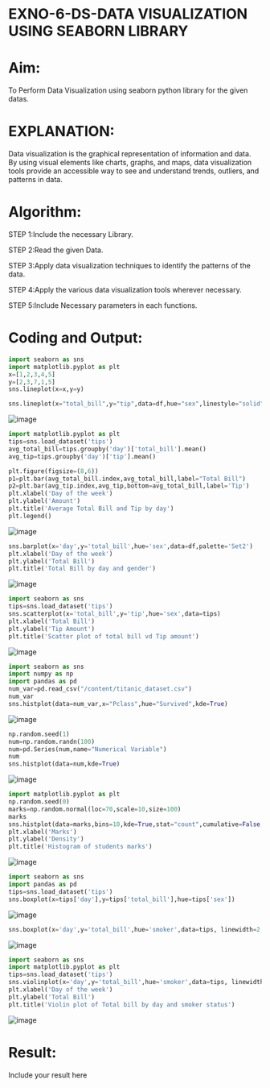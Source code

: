 # EXNO-6-DS-DATA VISUALIZATION USING SEABORN LIBRARY

# Aim:
  To Perform Data Visualization using seaborn python library for the given datas.

# EXPLANATION:
Data visualization is the graphical representation of information and data. By using visual elements like charts, graphs, and maps, data visualization tools provide an accessible way to see and understand trends, outliers, and patterns in data.

# Algorithm:
STEP 1:Include the necessary Library.

STEP 2:Read the given Data.

STEP 3:Apply data visualization techniques to identify the patterns of the data.

STEP 4:Apply the various data visualization tools wherever necessary.

STEP 5:Include Necessary parameters in each functions.

# Coding and Output:
```python
import seaborn as sns
import matplotlib.pyplot as plt
x=[1,2,3,4,5]
y=[2,3,7,1,5]
sns.lineplot(x=x,y=y)
```

```python
sns.lineplot(x="total_bill",y="tip",data=df,hue="sex",linestyle="solid",legend="auto")
```
![image](https://github.com/MeethaPrabhu/EXNO-6-DS/assets/119401038/744968ca-2a33-43fe-bf08-a0d6a70f7fb5)

```python
import matplotlib.pyplot as plt
tips=sns.load_dataset('tips')
avg_total_bill=tips.groupby('day')['total_bill'].mean()
avg_tip=tips.groupby('day')['tip'].mean()

plt.figure(figsize=(8,6))
p1=plt.bar(avg_total_bill.index,avg_total_bill,label="Total Bill")
p2=plt.bar(avg_tip.index,avg_tip,bottom=avg_total_bill,label='Tip')
plt.xlabel('Day of the week')
plt.ylabel('Amount')
plt.title('Average Total Bill and Tip by day')
plt.legend()
```
![image](https://github.com/MeethaPrabhu/EXNO-6-DS/assets/119401038/1c8702b1-678e-4704-b1c2-f5e4f58858e8)
```python
sns.barplot(x='day',y='total_bill',hue='sex',data=df,palette='Set2')
plt.xlabel('Day of the week')
plt.ylabel('Total Bill')
plt.title('Total Bill by day and gender')
```
![image](https://github.com/MeethaPrabhu/EXNO-6-DS/assets/119401038/8b6ebdad-5fed-4cc4-b04a-d0c469ca99a8)

```python
import seaborn as sns
tips=sns.load_dataset('tips')
sns.scatterplot(x='total_bill',y='tip',hue='sex',data=tips)
plt.xlabel('Total Bill')
plt.ylabel('Tip Amount')
plt.title('Scatter plot of total bill vd Tip amount')
```
![image](https://github.com/MeethaPrabhu/EXNO-6-DS/assets/119401038/9cf8eb81-08ca-4fa0-822a-d9fd805b5264)

```python
import seaborn as sns
import numpy as np
import pandas as pd
num_var=pd.read_csv("/content/titanic_dataset.csv")
num_var
sns.histplot(data=num_var,x="Pclass",hue="Survived",kde=True)
```
![image](https://github.com/MeethaPrabhu/EXNO-6-DS/assets/119401038/c04fd9ff-9763-41f5-9baf-40fee16a6bbe)

```python
np.random.seed(1)
num=np.random.randn(100)
num=pd.Series(num,name="Numerical Variable")
num
sns.histplot(data=num,kde=True)
```
![image](https://github.com/MeethaPrabhu/EXNO-6-DS/assets/119401038/576530fb-71d8-4ac9-8392-ae86aad4bf78)

```python
import matplotlib.pyplot as plt
np.random.seed(0)
marks=np.random.normal(loc=70,scale=10,size=100)
marks
sns.histplot(data=marks,bins=10,kde=True,stat="count",cumulative=False,multiple="stack",element="bars",palette="Set1",color="black",shrink=0.7)
plt.xlabel('Marks')
plt.ylabel('Density')
plt.title('Histogram of students marks')
```
![image](https://github.com/MeethaPrabhu/EXNO-6-DS/assets/119401038/347fe8ae-e9db-4e73-bfa5-02188b12f470)

```python
import seaborn as sns
import pandas as pd
tips=sns.load_dataset('tips')
sns.boxplot(x=tips['day'],y=tips['total_bill'],hue=tips['sex'])
```
![image](https://github.com/MeethaPrabhu/EXNO-6-DS/assets/119401038/b44be239-52cb-4d68-a03d-9407f439452b)

```python
sns.boxplot(x='day',y='total_bill',hue='smoker',data=tips, linewidth=2,width=0.6, boxprops={'facecolor':'lightblue','edgecolor':'black'},whiskerprops={'color':'blue','linestyle':'--','linewidth':1.5},capprops={'color':'red','linestyle':'--','linewidth':1.5})
```
![image](https://github.com/MeethaPrabhu/EXNO-6-DS/assets/119401038/b2e3c978-ec50-4415-89ff-e52d08286103)

```python
import seaborn as sns
import matplotlib.pyplot as plt
tips=sns.load_dataset('tips')
sns.violinplot(x='day',y='total_bill',hue='smoker',data=tips, linewidth=2,width=0.6, palette='Set1',color='blue',inner="quartile")
plt.xlabel('Day of the week')
plt.ylabel('Total Bill')
plt.title('Violin plot of Total bill by day and smoker status')
```
![image](https://github.com/MeethaPrabhu/EXNO-6-DS/assets/119401038/63d2729d-db79-4016-8634-fb8847fc716d)



# Result:
 Include your result here
